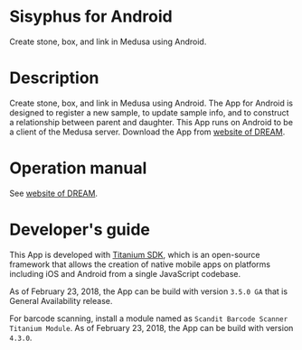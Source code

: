 # Sisyphus for Android

Create stone, box, and link in Medusa using Android.

# Description

Create stone, box, and link in Medusa using Android.  The App for
Android is designed to register a new sample, to update sample info,
and to construct a relationship between parent and daughter. This App
runs on Android to be a client of the Medusa server.  Download the App
from [website of
DREAM](http://dream.misasa.okayama-u.ac.jp/documentation/Archives/client-Android.apk).

# Operation manual

See [website of DREAM](http://dream.misasa.okayama-u.ac.jp/documentation/).

# Developer's guide

This App is developed with [Titanium
SDK](https://www.appcelerator.com/titanium/titanium-sdk/4/), which is
an open-source framework that allows the creation of native mobile
apps on platforms including iOS and Android from a single JavaScript
codebase.

As of February 23, 2018, the App can be build with version `3.5.0 GA`
that is General Availability release.

For barcode scanning, install a module named as `Scandit Barcode
Scanner Titanium Module`.  As of February 23, 2018, the App can be
build with version `4.3.0`.
